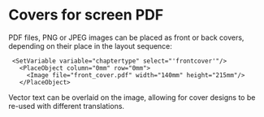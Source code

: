 # Covers for screen PDF

PDF files, PNG or JPEG images can be placed as front or back covers, depending 
on their place in the layout sequence:

```
 <SetVariable variable="chaptertype" select="'frontcover'"/>
   <PlaceObject column="0mm" row="0mm">
     <Image file="front_cover.pdf" width="140mm" height="215mm"/>
   </PlaceObject>
```

Vector text can be overlaid on the image, allowing for cover designs to be 
re-used with different translations.
